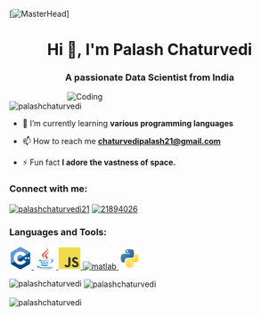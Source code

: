 [![MasterHead](https://user-images.githubusercontent.com/58959408/232639433-cb0aea21-66f0-4508-a771-85e2089c5a87.gif)]
<h1 align="center">Hi 👋, I'm Palash Chaturvedi</h1>
<h3 align="center">A passionate Data Scientist from India</h3>
<img align="right" alt="Coding" width="400" src="https://img.freepik.com/free-vector/hacker-operating-laptop-cartoon-icon-illustration-technology-icon-concept-isolated-flat-cartoon-style_138676-2387.jpg?size=626&ext=jpg">

<p align="left"> <img src="https://komarev.com/ghpvc/?username=palashchaturvedi&label=Profile%20views&color=0e75b6&style=flat" alt="palashchaturvedi" /> </p>

- 🌱 I’m currently learning **various programming languages**

- 📫 How to reach me **chaturvedipalash21@gmail.com**

- ⚡ Fun fact **I adore the vastness of space.**

<h3 align="left">Connect with me:</h3>
<p align="left">
<a href="https://linkedin.com/in/palashchaturvedi21" target="blank"><img align="center" src="https://raw.githubusercontent.com/rahuldkjain/github-profile-readme-generator/master/src/images/icons/Social/linked-in-alt.svg" alt="palashchaturvedi21" height="30" width="40" /></a>
<a href="https://stackoverflow.com/users/21894026" target="blank"><img align="center" src="https://raw.githubusercontent.com/rahuldkjain/github-profile-readme-generator/master/src/images/icons/Social/stack-overflow.svg" alt="21894026" height="30" width="40" /></a>
</p>

<h3 align="left">Languages and Tools:</h3>
<p align="left"> <a href="https://www.w3schools.com/cpp/" target="_blank" rel="noreferrer"> <img src="https://raw.githubusercontent.com/devicons/devicon/master/icons/cplusplus/cplusplus-original.svg" alt="cplusplus" width="40" height="40"/> </a> <a href="https://www.java.com" target="_blank" rel="noreferrer"> <img src="https://raw.githubusercontent.com/devicons/devicon/master/icons/java/java-original.svg" alt="java" width="40" height="40"/> </a> <a href="https://developer.mozilla.org/en-US/docs/Web/JavaScript" target="_blank" rel="noreferrer"> <img src="https://raw.githubusercontent.com/devicons/devicon/master/icons/javascript/javascript-original.svg" alt="javascript" width="40" height="40"/> </a> <a href="https://www.mathworks.com/" target="_blank" rel="noreferrer"> <img src="https://upload.wikimedia.org/wikipedia/commons/2/21/Matlab_Logo.png" alt="matlab" width="40" height="40"/> </a> <a href="https://www.python.org" target="_blank" rel="noreferrer"> <img src="https://raw.githubusercontent.com/devicons/devicon/master/icons/python/python-original.svg" alt="python" width="40" height="40"/> </a> </p>

<p><img align="left" src="https://github-readme-stats.vercel.app/api/top-langs?username=palashchaturvedi&show_icons=true&locale=en&layout=compact" alt="palashchaturvedi" /></p>

<p>&nbsp;<img align="center" src="https://github-readme-stats.vercel.app/api?username=palashchaturvedi&show_icons=true&locale=en" alt="palashchaturvedi" /></p>

<p><img align="center" src="https://github-readme-streak-stats.herokuapp.com/?user=palashchaturvedi&" alt="palashchaturvedi" /></p>

